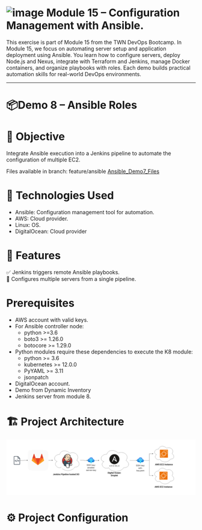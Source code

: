 # <img width="80" height="80" alt="image" src="https://github.com/user-attachments/assets/1d67d697-03bf-466c-a71c-e118e5fd2614" /> Module 15 – Configuration Management with Ansible.

This exercise is part of Module 15 from the TWN DevOps Bootcamp. In Module 15, we focus on automating server setup and application deployment using Ansible. You learn how to configure servers, deploy Node.js and Nexus, integrate with Terraform and Jenkins, manage Docker containers, and organize playbooks with roles. Each demo builds practical automation skills for real-world DevOps environments.

---
<a id="demo7"></a>
# 📦Demo 8 – Ansible Roles
# 📌 Objective
Integrate Ansible execution into a Jenkins pipeline to automate the configuration of multiple EC2.

Files available in branch: feature/ansible 
[Ansible_Demo7_Files](https://github.com/lala-la-flaca/DevOpsBootcamp_15_Ansible_Jenkins_AWS/tree/feature/ansible)

# 🚀 Technologies Used
* Ansible: Configuration management tool for automation.
* AWS: Cloud provider.
* Linux: OS.
* DigitalOcean: Cloud provider

# 🎯 Features
  ✅ Jenkins triggers remote Ansible playbooks.<br>
  🧩 Configures multiple servers from a single pipeline.<br>
  

# Prerequisites
* AWS account with valid keys.
* For Ansible controller node:
  * python >=3.6
  * boto3 >= 1.26.0
  * botocore >= 1.29.0
* Python modules require these dependencies to execute the K8 module:
  * python >= 3.6
  * kubernetes >= 12.0.0
  * PyYAML >= 3.11
  * jsonpatch
* DigitalOcean account.
* Demo from Dynamic Inventory
* Jenkins server from module 8.
  

# 🏗 Project Architecture
<img src="https://github.com/lala-la-flaca/DevOpsBootcamp_15_Ansible_Jenkins_AWS/blob/main/Img/Demo15-Jenkins.drawio.png" width=800 />



# ⚙️ Project Configuration

